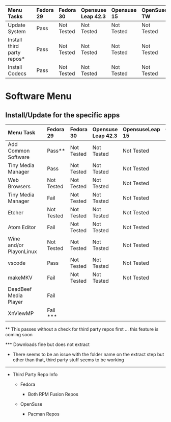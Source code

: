

| Menu Tasks                 |   | Fedora 29 | Fedora 30  | Opensuse Leap 42.3 | Opensuse 15 | OpenSuse TW |            |
|:---------------------------|:--|:----------|:-----------|:-------------------|:------------|:------------|:-----------|
| Update System              |   | Pass      | Not Tested | Not Tested         | Not Tested  | Not Tested  | Not Tested |
| Install third party repos* |   | Pass      | Not Tested | Not Tested         | Not Tested  | Not Tested  | Not Tested |
| Install Codecs             |   | Pass      | Not Tested | Not Tested         | Not Tested  | Not Tested  | Not Tested |



# Software Menu
## Install/Update for the specific apps

| Menu Task               |   | Fedora 29  | Fedora 30  | Opensuse Leap 42.3 | OpensuseLeap 15 | OpensuseLeap 15.1 | Opensuse TW |
|:------------------------|:--|:-----------|:-----------|:-------------------|:----------------|:------------------|:------------|
| Add Common Software     |   | Pass**     | Not Tested | Not Tested         | Not Tested      | Not Tested        | Not Tested  |
| Tiny Media Manager      |   | Pass       | Not Tested | Not Tested         | Not Tested      | Not Tested        | Not Tested  |
| Web Browsers            |   | Not Tested | Not Tested | Not Tested         | Not Tested      | Not Tested        | Not Tested  |
| Tiny Media Manager      |   | Fail       | Not Tested | Not Tested         | Not Tested      | Not Tested        | Not Tested  |
| Etcher                  |   | Not Tested | Not Tested | Not Tested         | Not Tested      | Not Tested        | Not Tested  |
| Atom Editor             |   | Fail       | Not Tested | Not Tested         | Not Tested      | Not Tested        | Not Tested  |
| Wine and/or PlayonLinux |   | Not Tested | Not Tested | Not Tested         | Not Tested      | Not Tested        | Not Tested  |
| vscode                  |   | Pass       | Not Tested | Not Tested         | Not Tested      | Not Tested        | Not Tested  |
| makeMKV                 |   | Fail       | Not Tested | Not Tested         | Not Tested      | Not Tested        | Not Tested  |
| DeadBeef Media Player   |   | Fail       |            |                    |                 |                   |             |
| XnViewMP                |   | Fail ***   |            |                    |                 |                   |             |



** This passes without a check for third party repos first ... this feature is coming soon 

*** Downloads fine but does not extract 



- There seems to be an issue with the folder name on the extract step but other than that, third party stuff seems to  be working

--- 

- Third Party Repo Info

  - Fedora

    - Both RPM Fusion Repos

  - OpenSuse

    - Pacman Repos
